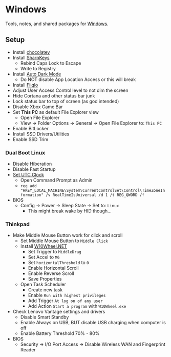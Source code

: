 # Windows

Tools, notes, and shared packages for [Windows](https://www.microsoft.com/en-us/windows/get-windows-10).

## Setup
* Install [chocolatey](https://chocolatey.org/)
* Install [SharpKeys](https://github.com/randyrants/sharpkeys)
  * Rebind Caps Lock to Escape
  * Write to Registry
* Install [Auto Dark Mode](https://github.com/Armin2208/Windows-Auto-Night-Mode)
  * Do NOT disable App Location Access or this will break
* Install [Fliqlo](https://fliqlo.com/)
* Adjust User Access Control level to not dim the screen
* Hide Cortana and other status bar junk
* Lock status bar to top of screen (as god intended)
* Disable Xbox Game Bar
* Set **This PC** as default File Explorer view
  * Open File Explorer
  * View -> Folder Options -> General -> Open File Explorer to: `This PC`
* Enable BitLocker
* Install SSD Drivers/Utilities
* Enable SSD Trim

### Dual Boot Linux
* Disable Hiberation
* Disable Fast Startup
* [Set UTC Clock](https://wiki.archlinux.org/index.php/System_time)
  * Open Command Prompt as Admin
  * `reg add "HKEY_LOCAL_MACHINE\System\CurrentControlSet\Control\TimeZoneInformation" /v RealTimeIsUniversal /d 1 /t REG_QWORD /f`
* BIOS
  * Config -> Power -> Sleep State -> Set to: `Linux`
    * This might break wake by HID though...


### Thinkpad
* Make Middle Mouse Button work for click and scroll
  * Set Middle Mouse Button to `Middle Click`
  * Install [W10Wheel.NET](https://github.com/ykon/w10wheel.net)
    * Set Trigger to `MiddleDrag`
    * Set Accel to `M6`
    * Set `horizontalThreshold` to `0`
    * Enable Horizontal Scroll
    * Enable Reverse Scroll
    * Save Properties
  * Open Task Scheduler
    * Create new task
    * Enable `Run with highest privileges`
    * Add Trigger `At log on of any user`
    * Add Action `Start a program` with `W10Wheel.exe`
* Check Lenovo Vantage settings and drivers
  * Disable Smart Standby
  * Enable Always on USB, BUT disable USB charging when computer is off
  * Enable Battery Threshold 70% - 80%
* BIOS
  * Security -> I/O Port Access -> Disable Wireless WAN and Fingerprint Reader
